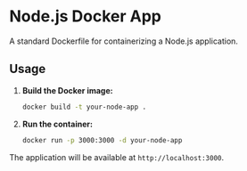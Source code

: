 # Node.js Docker App

A standard Dockerfile for containerizing a Node.js application.

## Usage

1.  **Build the Docker image:**

    ```bash
    docker build -t your-node-app .
    ```

2.  **Run the container:**

    ```bash
    docker run -p 3000:3000 -d your-node-app
    ```

The application will be available at `http://localhost:3000`.
